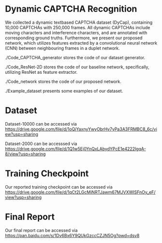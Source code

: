 # Dynamic CAPTCHA Recognition
We collected a dynamic textbased CAPTCHA dataset (DyCap), containing 10,000 CAPTCHAs with 250,000 frames. All dynamic CAPTCHAs include moving characters and interference characters, and are annotated with corresponding ground truths. Furthermore, we present our proposed network, which utilizes features extracted by a convolutional neural network (CNN) between neighbouring frames in a duplet network.

./Code_CAPTCHA_generator stores the code of our dataset generator.

./Code_ResNet-2D stores the code of our baseline network, specifically, utilizing ResNet as feature extractor.

./Code_network stores the code of our proposed network.

./Example_dataset presents some examples of our dataset.

# Dataset
Dataset-10000 can be accessed via https://drive.google.com/file/d/1oQjYaxnyYwyObrHv7yPa3A3FRMBC8_6c/view?usp=sharing

Dataset-2000 can be accesssed via https://drive.google.com/file/d/1Q1w5Ej0YnQxLAbydYPcE1e4222lgqA-8/view?usp=sharing

# Training Checkpoint
Our reported training checkpoint can be accessed via https://drive.google.com/file/d/1qCt2LGcMiNRTJawm67MJVXWISFnOy_eF/view?usp=sharing

# Final Report
Our final report can be accessed via https://pan.baidu.com/s/1Dv6Bx6Y9QUkGzccCZJN5Og?pwd=dsv8
